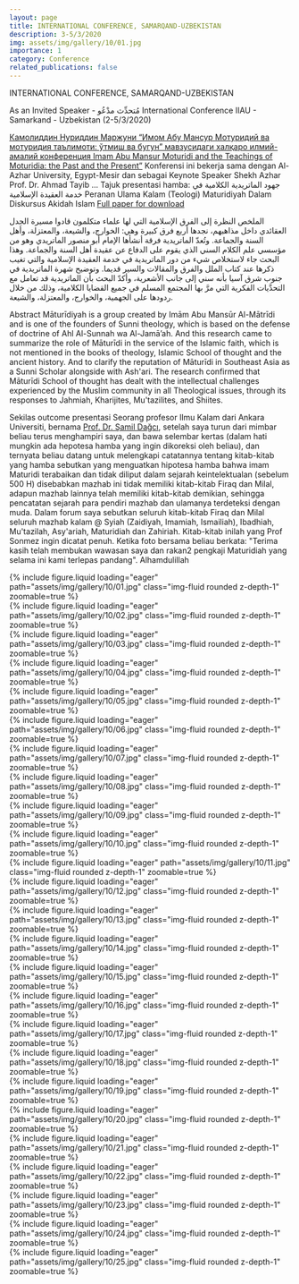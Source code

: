 ```yaml
---
layout: page
title: INTERNATIONAL CONFERENCE, SAMARQAND-UZBEKISTAN
description: 3-5/3/2020
img: assets/img/gallery/10/01.jpg
importance: 1
category: Conference
related_publications: false
---
```


<p class="distill-post-title">INTERNATIONAL CONFERENCE, SAMARQAND-UZBEKISTAN</p>

As an Invited Speaker - مُتحدِّث مدْعُو International Conference IIAU - Samarkand - Uzbekistan (2-5/3/2020)

[Камолиддин Нуриддин Маржуни “Имом Абу Мансур Мотуридий ва мотуридия таълимоти: ўтмиш ва бугун” мавзусидаги халқаро илмий-амалий конференция Imam Abu Mansur Moturidi and the Teachings of Moturidia: the Past and the Present”](https://religions.uz/news/detail?id=1335&fbclid=IwAR2BhpQZ5RPyLCAvI-2tehg4e9vhJisWr_MPDu_YkULyZc9ik4U2DxEnu2s#) Konferensi ini bekerja sama dengan Al-Azhar University, Egypt-Mesir dan sebagai Keynote Speaker Shekh Azhar Prof. Dr. Ahmad Tayib ... Tajuk presentasi hamba: جهود الماتريدية الكلامية في خدمة العقيدة الإسلامية Peranan Ulama Kalam (Teologi) Maturidiyah Dalam Diskursus Akidah Islam [Full paper for download](https://archive.org/details/20200317_20200317_0236/mode/2up)

الملخص النظرة إلى الفرق الإسلامية التي لها علماء متكلمون قادوا مسيرة الجدل العقائدي داخل مذاهبهم، نجدها أربع فرق كبيرة وهي: الخوارج، والشيعة، والمعتزلة، وأهل السنة والجماعة. وتُعدّ الماتريدية فرقة أنشأها الإمام أبو منصور الماتريدي وهو من مؤسسي علم الكلام السني الذي يقوم على الدفاع عن عقيدة أهل السنة والجماعة. وهذا البحث جاء لاستخلاص شيء من دور الماتريدية في خدمة العقيدة الإسلامية والتي تغيب ذكرها عند كتاب الملل والفرق والمقالات والسير قديما. وتوضيح شهرة الماتريدية في جنوب شرق آسيا بأنه سني إلى جانب الأشعرية، وأكدّ البحث بأن الماتريدية قد تعامل مع التحدَّيات الفكرية التي مرَّ بها المجتمع المسلم في جميع القضايا الكلامية، وذلك من خلال ردودها على الجهمية، والخوارج، والمعتزلة، والشيعة.

Abstract Māturīdiyah is a group created by Imām Abu Mansūr Al-Mātrīdi and is one of the founders of Sunni theology, which is based on the defense of doctrine of Ahl Al-Sunnah wa Al-Jamā’ah. And this research came to summarize the role of Māturīdi in the service of the Islamic faith, which is not mentioned in the books of theology, Islamic School of thought and the ancient history. And to clarify the reputation of Māturīdi in Southeast Asia as a Sunni Scholar alongside with Ash'ari. The research confirmed that Māturīdi School of thought has dealt with the intellectual challenges experienced by the Muslim community in all Theological issues, through its responses to Jahmiah, Kharijites, Mu'tazilites, and Shiites.

Sekilas outcome presentasi Seorang profesor Ilmu Kalam dari Ankara Universiti, bernama [Prof. Dr. Şamil Dağcı](http://cv.ankara.edu.tr/dagci@ankara.edu.tr), setelah saya turun dari mimbar beliau terus menghampiri saya, dan bawa selembar kertas (dalam hati mungkin ada hepotesa hamba yang ingin dikoreksi oleh beliau), dan ternyata beliau datang untuk melengkapi catatannya tentang kitab-kitab yang hamba sebutkan yang menguatkan hipotesa hamba bahwa imam Maturidi terabaikan dan tidak diliput dalam sejarah keintelektualan (sebelum 500 H) disebabkan mazhab ini tidak memiliki kitab-kitab Firaq dan Milal, adapun mazhab lainnya telah memiliki kitab-kitab demikian, sehingga pencatatan sejarah para pendiri mazhab dan ulamanya terdeteksi dengan muda. Dalam forum saya sebutkan seluruh kitab-kitab Firaq dan Milal seluruh mazhab kalam @ Syiah (Zaidiyah, Imamiah, Ismailiah), Ibadhiah, Mu'tazilah, Asy'ariah, Maturidiah dan Zahiriah. Kitab-kitab inilah yang Prof Sonmez ingin dicatat penuh. Ketika foto bersama beliau berkata: "Terima kasih telah membukan wawasan saya dan rakan2 pengkaji Maturidiah yang selama ini kami terlepas pandang". Alhamdulillah

<div class="row mt-3">
    <div class="col-sm mt-3 mt-md-0">
        {% include figure.liquid loading="eager" path="assets/img/gallery/10/01.jpg" class="img-fluid rounded z-depth-1" zoomable=true %}
    </div>
    <div class="col-sm mt-3 mt-md-0">
        {% include figure.liquid loading="eager" path="assets/img/gallery/10/02.jpg" class="img-fluid rounded z-depth-1" zoomable=true %}
    </div>
    <div class="col-sm mt-3 mt-md-0">
        {% include figure.liquid loading="eager" path="assets/img/gallery/10/03.jpg" class="img-fluid rounded z-depth-1" zoomable=true %}
    </div>
</div>
<div class="row mt-3">
    <div class="col-sm mt-3 mt-md-0">
        {% include figure.liquid loading="eager" path="assets/img/gallery/10/04.jpg" class="img-fluid rounded z-depth-1" zoomable=true %}
    </div>
    <div class="col-sm mt-3 mt-md-0">
        {% include figure.liquid loading="eager" path="assets/img/gallery/10/05.jpg" class="img-fluid rounded z-depth-1" zoomable=true %}
    </div>
    <div class="col-sm mt-3 mt-md-0">
        {% include figure.liquid loading="eager" path="assets/img/gallery/10/06.jpg" class="img-fluid rounded z-depth-1" zoomable=true %}
    </div>
</div>

<div class="row mt-3">
    <div class="col-sm mt-3 mt-md-0">
        {% include figure.liquid loading="eager" path="assets/img/gallery/10/07.jpg" class="img-fluid rounded z-depth-1" zoomable=true %}
    </div>
    <div class="col-sm mt-3 mt-md-0">
        {% include figure.liquid loading="eager" path="assets/img/gallery/10/08.jpg" class="img-fluid rounded z-depth-1" zoomable=true %}
    </div>
    <div class="col-sm mt-3 mt-md-0">
        {% include figure.liquid loading="eager" path="assets/img/gallery/10/09.jpg" class="img-fluid rounded z-depth-1" zoomable=true %}
    </div>
</div>
<div class="row mt-3">
    <div class="col-sm mt-3 mt-md-0">
        {% include figure.liquid loading="eager" path="assets/img/gallery/10/10.jpg" class="img-fluid rounded z-depth-1" zoomable=true %}
    </div>
    <div class="col-sm mt-3 mt-md-0">
        {% include figure.liquid loading="eager" path="assets/img/gallery/10/11.jpg" class="img-fluid rounded z-depth-1" zoomable=true %}
    </div>
    <div class="col-sm mt-3 mt-md-0">
        {% include figure.liquid loading="eager" path="assets/img/gallery/10/12.jpg" class="img-fluid rounded z-depth-1" zoomable=true %}
    </div>
</div>
<div class="row mt-3">
    <div class="col-sm mt-3 mt-md-0">
        {% include figure.liquid loading="eager" path="assets/img/gallery/10/13.jpg" class="img-fluid rounded z-depth-1" zoomable=true %}
    </div>
    <div class="col-sm mt-3 mt-md-0">
        {% include figure.liquid loading="eager" path="assets/img/gallery/10/14.jpg" class="img-fluid rounded z-depth-1" zoomable=true %}
    </div>
    <div class="col-sm mt-3 mt-md-0">
        {% include figure.liquid loading="eager" path="assets/img/gallery/10/15.jpg" class="img-fluid rounded z-depth-1" zoomable=true %}
    </div>
</div>
<div class="row mt-3">
    <div class="col-sm mt-3 mt-md-0">
        {% include figure.liquid loading="eager" path="assets/img/gallery/10/16.jpg" class="img-fluid rounded z-depth-1" zoomable=true %}
    </div>
    <div class="col-sm mt-3 mt-md-0">
        {% include figure.liquid loading="eager" path="assets/img/gallery/10/17.jpg" class="img-fluid rounded z-depth-1" zoomable=true %}
    </div>
    <div class="col-sm mt-3 mt-md-0">
        {% include figure.liquid loading="eager" path="assets/img/gallery/10/18.jpg" class="img-fluid rounded z-depth-1" zoomable=true %}
    </div>
</div>
<div class="row mt-3">
    <div class="col-sm mt-3 mt-md-0">
        {% include figure.liquid loading="eager" path="assets/img/gallery/10/19.jpg" class="img-fluid rounded z-depth-1" zoomable=true %}
    </div>
    <div class="col-sm mt-3 mt-md-0">
        {% include figure.liquid loading="eager" path="assets/img/gallery/10/20.jpg" class="img-fluid rounded z-depth-1" zoomable=true %}
    </div>
    <div class="col-sm mt-3 mt-md-0">
        {% include figure.liquid loading="eager" path="assets/img/gallery/10/21.jpg" class="img-fluid rounded z-depth-1" zoomable=true %}
    </div>
</div>
<div class="row mt-3">
    <div class="col-sm mt-3 mt-md-0">
        {% include figure.liquid loading="eager" path="assets/img/gallery/10/22.jpg" class="img-fluid rounded z-depth-1" zoomable=true %}
    </div>
    <div class="col-sm mt-3 mt-md-0">
        {% include figure.liquid loading="eager" path="assets/img/gallery/10/23.jpg" class="img-fluid rounded z-depth-1" zoomable=true %}
    </div>
    <div class="col-sm mt-3 mt-md-0">
        {% include figure.liquid loading="eager" path="assets/img/gallery/10/24.jpg" class="img-fluid rounded z-depth-1" zoomable=true %}
    </div>
    <div class="col-sm mt-3 mt-md-0">
        {% include figure.liquid loading="eager" path="assets/img/gallery/10/25.jpg" class="img-fluid rounded z-depth-1" zoomable=true %}
    </div>
</div>
